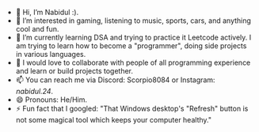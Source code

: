 - 👋 Hi, I’m Nabidul :).
- 👀 I’m interested in gaming, listening to music, sports, cars, and anything cool and fun.
- 🌱 I’m currently learning DSA and trying to practice it Leetcode actively. I am trying to learn how to become a "programmer", doing side projects in various languages.
- 💞️ I would love to collaborate with people of all programming experience and learn or build projects together.
- 📫 You can reach me via Discord: Scorpio8084 or Instagram: _nabidul.24_.
- 😄 Pronouns: He/Him.
- ⚡ Fun fact that I googled: "That Windows desktop's "Refresh" button is not some magical tool which keeps your computer healthy."

<!---
Scorpio-2410/Scorpio-2410 is a ✨ special ✨ repository because its `README.md` (this file) appears on your GitHub profile.
You can click the Preview link to take a look at your changes.
--->
